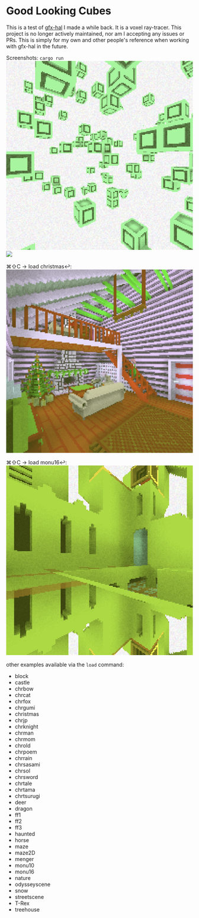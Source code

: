 # Good Looking Cubes
This is a test of [gfx-hal](https://github.com/gfx-rs/gfx) I made a while back. It is a voxel ray-tracer. This project is no longer actively maintained, nor am I accepting any issues or PRs. This is simply for my own and other people's reference when working with gfx-hal in the future.

Screenshots:
`cargo run`
![](/screenshots/basic_screenshot.jpg)
![](Good%20Looking%20Cubes/Screen%20Shot%202022-09-03%20at%2011.35.46%20PM.jpg)

⌘⇧C  ->  load christmas↩:
![](/screenshots/christmas_screenshot.jpg)

⌘⇧C  ->  load monu16↩:
![](/screenshots/monu16_screenshot.jpg)

other examples available via the `load` command:

* block 
* castle
* chrbow
* chrcat
* chrfox
* chrgumi
* christmas
* chrjp
* chrknight
* chrman
* chrmom
* chrold
* chrpoem
* chrrain
* chrsasami
* chrsol
* chrsword
* chrtale
* chrtama
* chrtsurugi
* deer
* dragon
* ff1
* ff2
* ff3
* haunted
* horse
* maze
* maze2D
* menger
* monu10
* monu16
* nature
* odysseyscene
* snow
* streetscene
* T-Rex
* treehouse

